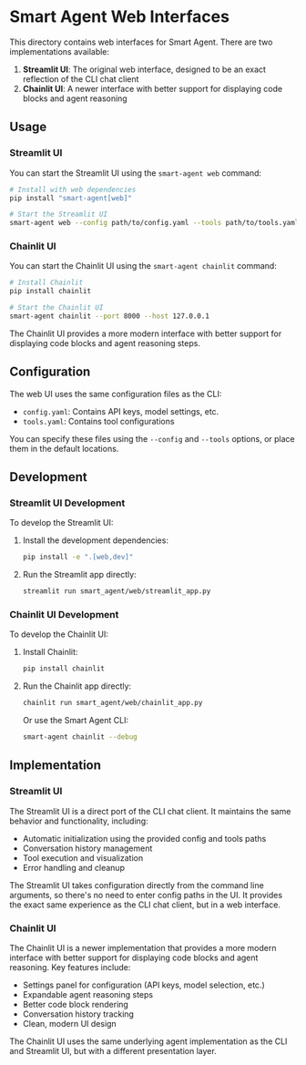 # Smart Agent Web Interfaces

This directory contains web interfaces for Smart Agent. There are two implementations available:

1. **Streamlit UI**: The original web interface, designed to be an exact reflection of the CLI chat client
2. **Chainlit UI**: A newer interface with better support for displaying code blocks and agent reasoning

## Usage

### Streamlit UI

You can start the Streamlit UI using the `smart-agent web` command:

```bash
# Install with web dependencies
pip install "smart-agent[web]"

# Start the Streamlit UI
smart-agent web --config path/to/config.yaml --tools path/to/tools.yaml --port 8501
```

### Chainlit UI

You can start the Chainlit UI using the `smart-agent chainlit` command:

```bash
# Install Chainlit
pip install chainlit

# Start the Chainlit UI
smart-agent chainlit --port 8000 --host 127.0.0.1
```

The Chainlit UI provides a more modern interface with better support for displaying code blocks and agent reasoning steps.

## Configuration

The web UI uses the same configuration files as the CLI:

- `config.yaml`: Contains API keys, model settings, etc.
- `tools.yaml`: Contains tool configurations

You can specify these files using the `--config` and `--tools` options, or place them in the default locations.

## Development

### Streamlit UI Development

To develop the Streamlit UI:

1. Install the development dependencies:
   ```bash
   pip install -e ".[web,dev]"
   ```

2. Run the Streamlit app directly:
   ```bash
   streamlit run smart_agent/web/streamlit_app.py
   ```

### Chainlit UI Development

To develop the Chainlit UI:

1. Install Chainlit:
   ```bash
   pip install chainlit
   ```

2. Run the Chainlit app directly:
   ```bash
   chainlit run smart_agent/web/chainlit_app.py
   ```

   Or use the Smart Agent CLI:
   ```bash
   smart-agent chainlit --debug
   ```

## Implementation

### Streamlit UI

The Streamlit UI is a direct port of the CLI chat client. It maintains the same behavior and functionality, including:

- Automatic initialization using the provided config and tools paths
- Conversation history management
- Tool execution and visualization
- Error handling and cleanup

The Streamlit UI takes configuration directly from the command line arguments, so there's no need to enter config paths in the UI. It provides the exact same experience as the CLI chat client, but in a web interface.

### Chainlit UI

The Chainlit UI is a newer implementation that provides a more modern interface with better support for displaying code blocks and agent reasoning. Key features include:

- Settings panel for configuration (API keys, model selection, etc.)
- Expandable agent reasoning steps
- Better code block rendering
- Conversation history tracking
- Clean, modern UI design

The Chainlit UI uses the same underlying agent implementation as the CLI and Streamlit UI, but with a different presentation layer.
